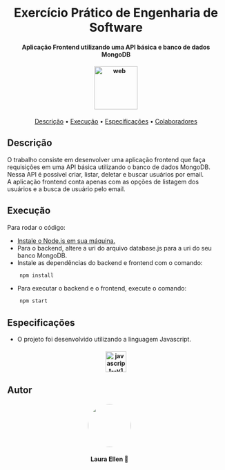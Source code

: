 <h1 align="center">
  <br>
  Exercício Prático de Engenharia de Software
  <br>
</h1>

<h4 align="center">
Aplicação Frontend utilizando uma API básica e banco de dados MongoDB
</h4>

<h4 align="center"><img width="100" height="100" src="https://img.icons8.com/clouds/100/web.png" alt="web"/>
</h4>

<p align="center">
  <a href="#descri%C3%A7%C3%A3o">Descrição</a> •
  <a     href="#execu%C3%A7%C3%A3o">Execução</a> •
  <a   href="#especifica%C3%A7%C3%B5es">Especificações</a> •
   <a     href="#colaboradores">Colaboradores</a> 
</p>

## Descrição

O trabalho consiste em desenvolver uma aplicação frontend que faça requisições em uma API básica utilizando o banco de dados MongoDB.
Nessa API é possivel criar, listar, deletar e buscar usuários por email. <br>
A aplicação frontend conta apenas com as opções de listagem dos usuários e a busca de usuário pelo email.


## Execução

Para rodar o código:
*  <a href="https://nodejs.org/en">Instale o Node.js em sua máquina.</a>
* Para o backend, altere a uri do arquivo database.js para a uri do seu banco MongoDB.
* Instale as dependências do backend e frontend com o comando: 
```html
    npm install
```
* Para executar o backend e o frontend, execute o comando: 
```html
    npm start
```

## Especificações

* O projeto foi desenvolvido utilizando a linguagem Javascript.

<h4 align="center">
<img width="48" height="48" src="https://img.icons8.com/color/48/javascript--v1.png" alt="javascript--v1"/>


</h4>

## Autor

<h4 align="center">
    <img style="border-radius: 50%; margin-right: 30px" src="https://avatars.githubusercontent.com/u/55304639?s=400&u=bda4bf4fc71e6353840e1f2e46683c7c0328c030&v=4" width="100px;" alt=""/>
    
</h4>
<h4 align="center">
    <b style="margin-right: 30px">Laura Ellen 🚀</b>

</h4>